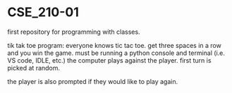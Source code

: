 # CSE_210-01
first repository for programming with classes. 



tik tak toe program: everyone knows tic tac toe. get three spaces in a row and you win the game. 
must be running a python console and terminal (i.e. VS code, IDLE, etc.) 
the computer plays against the player. first turn is picked at random. 

the player is also prompted if they would like to play again. 
